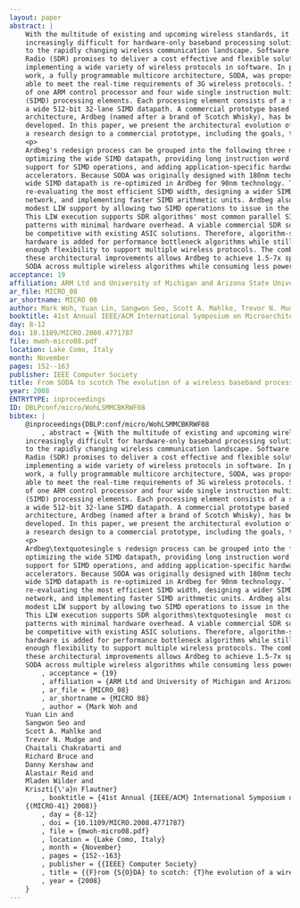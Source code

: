 ```yaml
---
layout: paper
abstract: |
    With the multitude of existing and upcoming wireless standards, it is becoming
    increasingly difficult for hardware-only baseband processing solutions to adapt
    to the rapidly changing wireless communication landscape. Software Defined
    Radio (SDR) promises to deliver a cost effective and flexible solution by
    implementing a wide variety of wireless protocols in software. In previous
    work, a fully programmable multicore architecture, SODA, was proposed that was
    able to meet the real-time requirements of 3G wireless protocols. SODA consists
    of one ARM control processor and four wide single instruction multiple data
    (SIMD) processing elements. Each processing element consists of a scalar and
    a wide 512-bit 32-lane SIMD datapath. A commercial prototype based on the SODA
    architecture, Ardbeg (named after a brand of Scotch Whisky), has been
    developed. In this paper, we present the architectural evolution of going from
    a research design to a commercial prototype, including the goals, trade-offs, and final design choices.
    <p>
    Ardbeg's redesign process can be grouped into the following three major areas:
    optimizing the wide SIMD datapath, providing long instruction word (LIW)
    support for SIMD operations, and adding application-specific hardware
    accelerators. Because SODA was originally designed with 180nm technology, the
    wide SIMD datapath is re-optimized in Ardbeg for 90nm technology. This includes
    re-evaluating the most efficient SIMD width, designing a wider SIMD shuffle
    network, and implementing faster SIMD arithmetic units. Ardbeg also provides
    modest LIW support by allowing two SIMD operations to issue in the same cycle.
    This LIW execution supports SDR algorithms' most common parallel SIMD execution
    patterns with minimal hardware overhead. A viable commercial SDR solution must
    be competitive with existing ASIC solutions. Therefore, algorithm-specific
    hardware is added for performance bottleneck algorithms while still maintaining
    enough flexibility to support multiple wireless protocols. The combination of
    these architectural improvements allows Ardbeg to achieve 1.5-7x speedup over
    SODA across multiple wireless algorithms while consuming less power.
acceptance: 19
affiliation: ARM Ltd and University of Michigan and Arizona State University
ar_file: MICRO_08
ar_shortname: MICRO 08
author: Mark Woh, Yuan Lin, Sangwon Seo, Scott A. Mahlke, Trevor N. Mudge, Chaitali Chakrabarti, Richard Bruce, Danny Kershaw, Alastair Reid, Mladen Wilder, Krisztián Flautner
booktitle: 41st Annual IEEE/ACM International Symposium on Microarchitecture (MICRO-41 2008)
day: 8-12
doi: 10.1109/MICRO.2008.4771787
file: mwoh-micro08.pdf
location: Lake Como, Italy
month: November
pages: 152--163
publisher: IEEE Computer Society
title: From SODA to scotch The evolution of a wireless baseband processor
year: 2008
ENTRYTYPE: inproceedings
ID: DBLPconf/micro/WohLSMMCBKRWF08
bibtex: |
    @inproceedings{DBLP:conf/micro/WohLSMMCBKRWF08
        , abstract = {With the multitude of existing and upcoming wireless standards, it is becoming
    increasingly difficult for hardware-only baseband processing solutions to adapt
    to the rapidly changing wireless communication landscape. Software Defined
    Radio (SDR) promises to deliver a cost effective and flexible solution by
    implementing a wide variety of wireless protocols in software. In previous
    work, a fully programmable multicore architecture, SODA, was proposed that was
    able to meet the real-time requirements of 3G wireless protocols. SODA consists
    of one ARM control processor and four wide single instruction multiple data
    (SIMD) processing elements. Each processing element consists of a scalar and
    a wide 512-bit 32-lane SIMD datapath. A commercial prototype based on the SODA
    architecture, Ardbeg (named after a brand of Scotch Whisky), has been
    developed. In this paper, we present the architectural evolution of going from
    a research design to a commercial prototype, including the goals, trade-offs, and final design choices.
    <p>
    Ardbeg\textquotesingle s redesign process can be grouped into the following three major areas:
    optimizing the wide SIMD datapath, providing long instruction word (LIW)
    support for SIMD operations, and adding application-specific hardware
    accelerators. Because SODA was originally designed with 180nm technology, the
    wide SIMD datapath is re-optimized in Ardbeg for 90nm technology. This includes
    re-evaluating the most efficient SIMD width, designing a wider SIMD shuffle
    network, and implementing faster SIMD arithmetic units. Ardbeg also provides
    modest LIW support by allowing two SIMD operations to issue in the same cycle.
    This LIW execution supports SDR algorithms\textquotesingle  most common parallel SIMD execution
    patterns with minimal hardware overhead. A viable commercial SDR solution must
    be competitive with existing ASIC solutions. Therefore, algorithm-specific
    hardware is added for performance bottleneck algorithms while still maintaining
    enough flexibility to support multiple wireless protocols. The combination of
    these architectural improvements allows Ardbeg to achieve 1.5-7x speedup over
    SODA across multiple wireless algorithms while consuming less power.}
        , acceptance = {19}
        , affiliation = {ARM Ltd and University of Michigan and Arizona State University}
        , ar_file = {MICRO_08}
        , ar_shortname = {MICRO 08}
        , author = {Mark Woh and
    Yuan Lin and
    Sangwon Seo and
    Scott A. Mahlke and
    Trevor N. Mudge and
    Chaitali Chakrabarti and
    Richard Bruce and
    Danny Kershaw and
    Alastair Reid and
    Mladen Wilder and
    Kriszti{\'a}n Flautner}
        , booktitle = {41st Annual {IEEE/ACM} International Symposium on Microarchitecture
    {(MICRO-41} 2008)}
        , day = {8-12}
        , doi = {10.1109/MICRO.2008.4771787}
        , file = {mwoh-micro08.pdf}
        , location = {Lake Como, Italy}
        , month = {November}
        , pages = {152--163}
        , publisher = {{IEEE} Computer Society}
        , title = {{F}rom {S{O}DA} to scotch: {T}he evolution of a wireless baseband processor}
        , year = {2008}
    }
---
```

